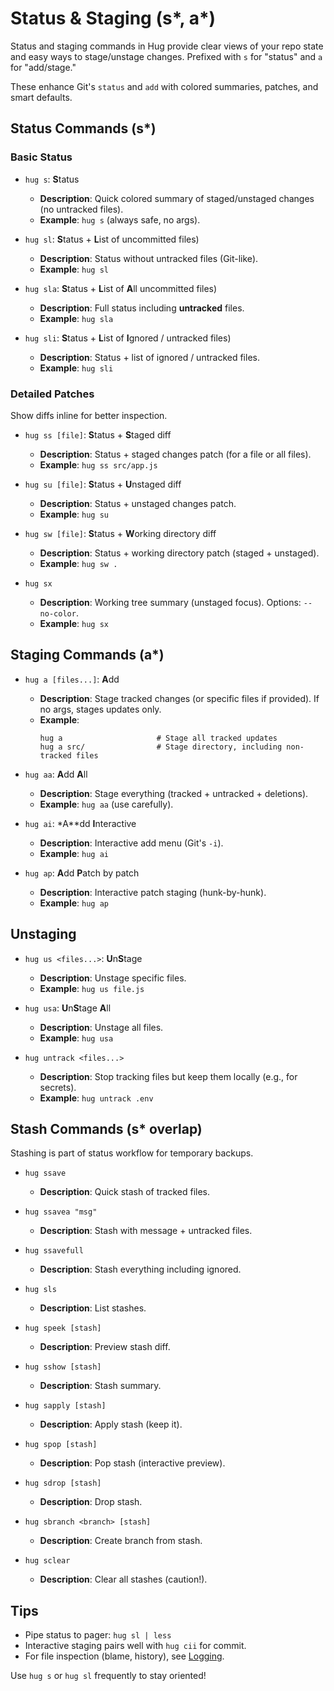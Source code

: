 # Status & Staging (s*, a*)

Status and staging commands in Hug provide clear views of your repo state and easy ways to stage/unstage changes. Prefixed with `s` for "status" and `a` for "add/stage."

These enhance Git's `status` and `add` with colored summaries, patches, and smart defaults.

## Status Commands (s*)

### Basic Status
- `hug s`: **S**tatus 
  - **Description**: Quick colored summary of staged/unstaged changes (no untracked files).
  - **Example**: `hug s` (always safe, no args).

- `hug sl`: **S**tatus + **L**ist of uncommitted files)
  - **Description**: Status without untracked files (Git-like).
  - **Example**: `hug sl`

- `hug sla`: **S**tatus + **L**ist of **A**ll uncommitted files)
  - **Description**: Full status including **untracked** files.
  - **Example**: `hug sla`

- `hug sli`: **S**tatus + **L**ist of **I**gnored / untracked files)
  - **Description**: Status + list of ignored / untracked files.
  - **Example**: `hug sli`

### Detailed Patches
Show diffs inline for better inspection.

- `hug ss [file]`: **S**tatus + **S**taged diff
  - **Description**: Status + staged changes patch (for a file or all files).
  - **Example**: `hug ss src/app.js`

- `hug su [file]`: **S**tatus + **U**nstaged diff
  - **Description**: Status + unstaged changes patch.
  - **Example**: `hug su`

- `hug sw [file]`: **S**tatus + **W**orking directory diff
  - **Description**: Status + working directory patch (staged + unstaged).
  - **Example**: `hug sw .`

- `hug sx`
  - **Description**: Working tree summary (unstaged focus). Options: `--no-color`.
  - **Example**: `hug sx`

## Staging Commands (a*)

- `hug a [files...]`: **A**dd
  - **Description**: Stage tracked changes (or specific files if provided). If no args, stages updates only.
  - **Example**:
    ```
    hug a                     # Stage all tracked updates
    hug a src/                # Stage directory, including non-tracked files
    ```

- `hug aa`: **A**dd **A**ll
  - **Description**: Stage everything (tracked + untracked + deletions).
  - **Example**: `hug aa` (use carefully).

- `hug ai`: *A**dd **I**nteractive
  - **Description**: Interactive add menu (Git's `-i`).
  - **Example**: `hug ai`

- `hug ap`: **A**dd **P**atch by patch
  - **Description**: Interactive patch staging (hunk-by-hunk).
  - **Example**: `hug ap`

## Unstaging
- `hug us <files...>`: **U**n**S**tage
  - **Description**: Unstage specific files.
  - **Example**: `hug us file.js`

- `hug usa`: **U**n**S**tage **A**ll
  - **Description**: Unstage all files.
  - **Example**: `hug usa`

- `hug untrack <files...>`
  - **Description**: Stop tracking files but keep them locally (e.g., for secrets).
  - **Example**: `hug untrack .env`

## Stash Commands (s* overlap)
Stashing is part of status workflow for temporary backups.

- `hug ssave`
  - **Description**: Quick stash of tracked files.

- `hug ssavea "msg"`
  - **Description**: Stash with message + untracked files.

- `hug ssavefull`
  - **Description**: Stash everything including ignored.

- `hug sls`
  - **Description**: List stashes.

- `hug speek [stash]`
  - **Description**: Preview stash diff.

- `hug sshow [stash]`
  - **Description**: Stash summary.

- `hug sapply [stash]`
  - **Description**: Apply stash (keep it).

- `hug spop [stash]`
  - **Description**: Pop stash (interactive preview).

- `hug sdrop [stash]`
  - **Description**: Drop stash.

- `hug sbranch <branch> [stash]`
  - **Description**: Create branch from stash.

- `hug sclear`
  - **Description**: Clear all stashes (caution!).

## Tips
- Pipe status to pager: `hug sl | less`
- Interactive staging pairs well with `hug cii` for commit.
- For file inspection (blame, history), see [Logging](logging#file-inspection).

Use `hug s` or `hug sl` frequently to stay oriented!
